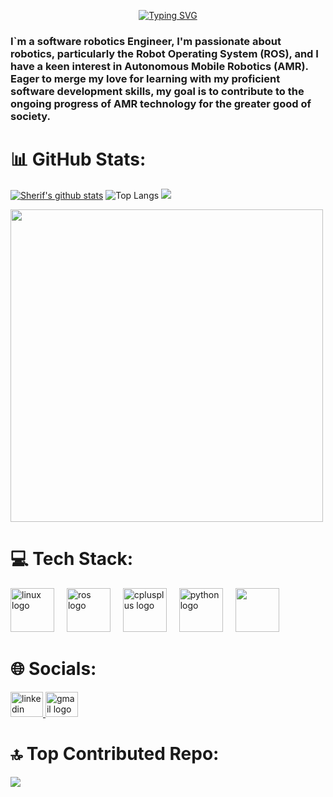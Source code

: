<p align="center">
<a href="https://git.io/typing-svg"><img src="https://readme-typing-svg.demolab.com?font=Times+New+Roman&weight=500&size=35&pause=1000&color=FFFFFF&center=true&width=435&lines=Hello!👋; I'm+Sharif+Fathey;Software+Robotics+Engineer🤖;Nice+To+Meet+You😍" alt="Typing SVG" /></a>
</p>


###  I`m a software robotics Engineer,  I'm passionate about robotics, particularly the Robot Operating System (ROS), and I have a keen interest in Autonomous Mobile Robotics (AMR). Eager to merge my love for learning with my proficient software development skills, my goal is to contribute to the ongoing progress of AMR technology for the greater good of society.

###

# 📊 GitHub Stats:
[![Sherif's github stats](https://github-readme-stats.vercel.app/api?username=sherif1152)](https://github.com/anuraghazra/github-readme-stats)
![Top Langs](https://github-readme-stats.vercel.app/api/top-langs/?username=sherif1152&theme=flag-india&hide_border=true&include_all_commits=true&count_private=true&layout=compact)
![](https://github-readme-streak-stats.herokuapp.com/?user=sherif1152&theme=city_light&hide_border=false)

<img src="https://user-images.githubusercontent.com/74038190/225813708-98b745f2-7d22-48cf-9150-083f1b00d6c9.gif" width="500">



# 💻 Tech Stack:
<div align="left">
  <img src="https://cdn.jsdelivr.net/gh/devicons/devicon/icons/linux/linux-original.svg" height="70" alt="linux logo"  />
  <img width="12" />
  <img src="https://skillicons.dev/icons?i=ros" height="70" alt="ros logo"  />
  <img width="12" />
  <img src="https://skillicons.dev/icons?i=cpp" height="70" alt="cplusplus logo"  />
  <img width="12" />
  <img src="https://cdn.jsdelivr.net/gh/devicons/devicon/icons/python/python-original.svg" height="70" alt="python logo"  />
  <img width="12" />
  <img src="https://skillicons.dev/icons?i=git,docker" height="70" />
</div>

###

# 🌐 Socials:

<div align="left">
  <a href="https://www.linkedin.com/in/sherif-fathey-71118b220/" target="_blank">
    <img src="https://raw.githubusercontent.com/maurodesouza/profile-readme-generator/master/src/assets/icons/social/linkedin/default.svg" width="52" height="40" alt="linkedin logo"  />
    <!--img src="https://user-images.githubusercontent.com/74038190/235294012-0a55e343-37ad-4b0f-924f-c8431d9d2483.gif" width="100"/-->
  </a>
  <a href="mailto:sfathey606@gmail.com" target="_blank">
    <img src="https://raw.githubusercontent.com/maurodesouza/profile-readme-generator/master/src/assets/icons/social/gmail/default.svg" width="52" height="40" alt="gmail logo"  />
  </a>
</div>

###

# 🔝 Top Contributed Repo:

![](https://github-contributor-stats.vercel.app/api?username=sherif1152&limit=5&theme=flat&combine_all_yearly_contributions=true)



